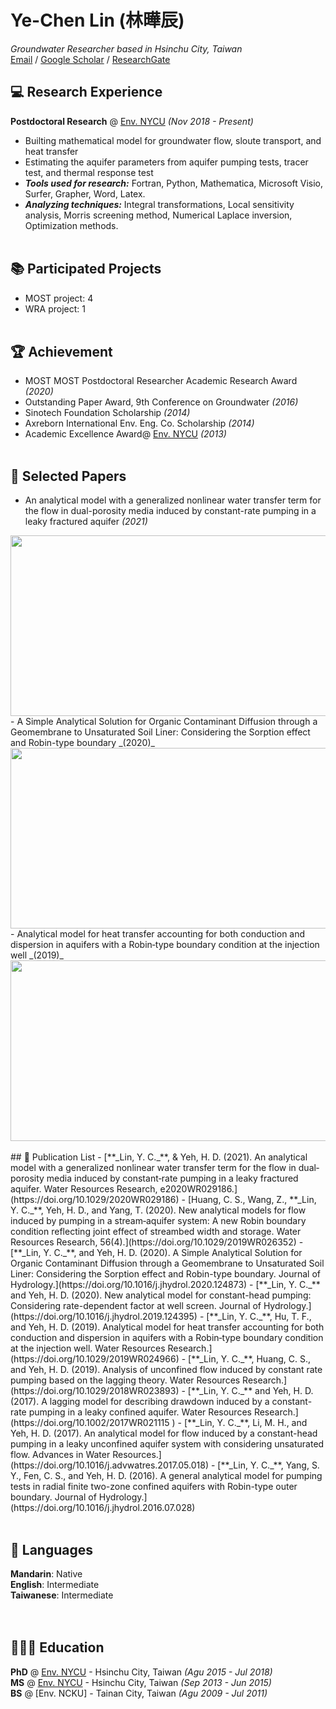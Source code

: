 # Ye-Chen Lin (林曄辰)

_Groundwater Researcher based in Hsinchu City, Taiwan_ <br>
[Email](mailto:aar246860@gmail.com) / [Google Scholar](https://scholar.google.com.tw/citations?user=PW0RFf0AAAAJ&hl=zh-TW) / [ResearchGate](https://www.researchgate.net/profile/Ye-Chen-Lin) <br>
## 💻 Research Experience
**Postdoctoral Research** @ [Env. NYCU](https://www.ev.nctu.edu.tw/) _(Nov 2018 - Present)_ <br>
  - Builting mathematical model for groundwater flow, sloute transport, and heat transfer
  - Estimating the aquifer parameters from aquifer pumping tests, tracer test, and thermal response test
  - **_Tools used for research:_** Fortran, Python, Mathematica, Microsoft Visio, Surfer, Grapher, Word, Latex.
  - **_Analyzing techniques:_** Integral transformations, Local sensitivity analysis, Morris screening method, Numerical Laplace inversion, Optimization methods.
<br><br>
## 📚 Participated Projects
 - MOST project: 4
 - WRA project: 1
<br><br>
## 🏆 Achievement
 - MOST MOST Postdoctoral Researcher Academic Research Award _(2020)_
 - Outstanding Paper Award, 9th Conference on Groundwater _(2016)_
 - Sinotech Foundation Scholarship _(2014)_
 - Axreborn International Env. Eng. Co. Scholarship _(2014)_
 - Academic Excellence Award@ [Env. NYCU](https://www.ev.nctu.edu.tw/)  _(2013)_
<br><br>
## 📰 Selected Papers
 - An analytical model with a generalized nonlinear water 
transfer term for the flow in dual-porosity media induced by constant-rate pumping in a leaky fractured aquifer _(2021)_<br>
<img src="https://user-images.githubusercontent.com/89235885/130208303-4a86a410-3d65-4d79-8e1e-7a1bc7fb8bbb.png" width="519.5" height="289">
 - A Simple Analytical Solution for Organic Contaminant Diffusion through a Geomembrane to Unsaturated Soil Liner: Considering the Sorption effect and Robin-type boundary _(2020)_<br>
<img src="https://user-images.githubusercontent.com/89235885/130208425-9b950b21-5607-42a1-b6e8-3796bf56c7b0.png" width="519.5" height="289">
 - Analytical model for heat transfer accounting for both conduction and dispersion in aquifers with a Robin‐type boundary condition at the injection well _(2019)_<br>
<img src="https://user-images.githubusercontent.com/89235885/130208488-74da9cc4-651d-4d63-8138-7fa865fc8d0b.png" width="519.5" height="289">
<br><br>
## 📝 Publication List
 - [**_Lin, Y. C._**, & Yeh, H. D. (2021). An analytical model with a generalized nonlinear water transfer term for the flow in dual‐porosity media induced by constant‐rate pumping in a leaky fractured aquifer. Water Resources Research, e2020WR029186.](https://doi.org/10.1029/2020WR029186)
 - [Huang, C. S., Wang, Z., **_Lin, Y. C._**, Yeh, H. D., and Yang, T. (2020). New analytical models for flow induced by pumping in a stream‐aquifer system: A new Robin boundary condition reflecting joint effect of streambed width and storage. Water Resources Research, 56(4).](https://doi.org/10.1029/2019WR026352)
 - [**_Lin, Y. C._**, and Yeh, H. D. (2020). A Simple Analytical Solution for Organic Contaminant Diffusion through a Geomembrane to Unsaturated Soil Liner: Considering the Sorption effect and Robin-type boundary. Journal of Hydrology.](https://doi.org/10.1016/j.jhydrol.2020.124873)
 - [**_Lin, Y. C._** and Yeh, H. D. (2020). New analytical model for constant-head pumping: Considering rate-dependent factor at well screen. Journal of Hydrology.](https://doi.org/10.1016/j.jhydrol.2019.124395) 
 - [**_Lin, Y. C._**, Hu, T. F., and Yeh, H. D. (2019). Analytical model for heat transfer accounting for both conduction and dispersion in aquifers with a Robin‐type boundary condition at the injection well. Water Resources Research.](https://doi.org/10.1029/2019WR024966)
 - [**_Lin, Y. C._**, Huang, C. S., and Yeh, H. D. (2019). Analysis of unconfined flow induced by constant rate pumping based on the lagging theory. Water Resources Research.](https://doi.org/10.1029/2018WR023893)
 - [**_Lin, Y. C._** and Yeh, H. D. (2017). A lagging model for describing drawdown induced by a constant-rate pumping in a leaky confined aquifer. Water Resources Research.](https://doi.org/10.1002/2017WR021115 )
 - [**_Lin, Y. C._**, Li, M. H., and Yeh, H. D. (2017). An analytical model for flow induced by a constant-head pumping in a leaky unconfined aquifer system with considering unsaturated flow. Advances in Water Resources.](https://doi.org/10.1016/j.advwatres.2017.05.018)
 - [**_Lin, Y. C._**, Yang, S. Y., Fen, C. S., and Yeh, H. D. (2016). A general analytical model for pumping tests in radial finite two-zone confined aquifers with Robin-type outer boundary. Journal of Hydrology.](https://doi.org/10.1016/j.jhydrol.2016.07.028) 
<br><br>

## 💬 Languages
**Mandarin**: Native <br>
**English**: Intermediate <br>
**Taiwanese**: Intermediate <br>
<br><br>

## 👩🏼‍🎓 Education
**PhD** @ [Env. NYCU](https://www.ev.nctu.edu.tw/) - Hsinchu City, Taiwan _(Agu 2015 - Jul 2018)_ <br>
**MS** @ [Env. NYCU](https://www.ev.nctu.edu.tw/) - Hsinchu City, Taiwan _(Sep 2013 - Jun 2015)_ <br>
**BS** @ [Env. NCKU] - Tainan City, Taiwan _(Agu 2009 - Jul 2011)_ <br>
